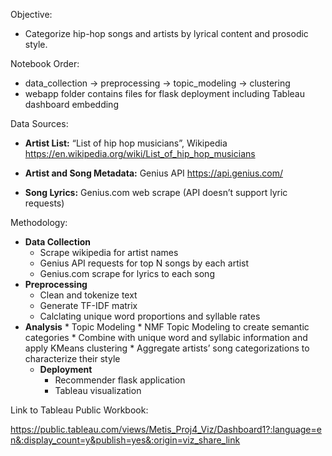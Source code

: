 Objective:

* Categorize hip-hop songs and artists by lyrical content and prosodic style. 

Notebook Order:

* data_collection -> preprocessing -> topic_modeling -> clustering
* webapp folder contains files for flask deployment including Tableau dashboard embedding

Data Sources:

* **Artist List:** “List of hip hop musicians”, Wikipedia https://en.wikipedia.org/wiki/List_of_hip_hop_musicians

* **Artist and Song Metadata:** Genius API https://api.genius.com/ 

* **Song Lyrics:** Genius.com web scrape (API doesn’t support lyric requests)

Methodology:

* **Data Collection**
  * Scrape wikipedia for artist names
  * Genius API requests for top N songs by each artist
  * Genius.com scrape for lyrics to each song
* **Preprocessing**
    * Clean and tokenize text
    * Generate TF-IDF matrix
    * Calclating unique word proportions and syllable rates
* **Analysis**
      * Topic Modeling
      * NMF Topic Modeling to create semantic categories
      * Combine with unique word and syllabic information and apply KMeans clustering
      * Aggregate artists’ song categorizations to characterize their style
  * **Deployment**
    * Recommender flask application
    * Tableau visualization

Link to Tableau Public Workbook:

https://public.tableau.com/views/Metis_Proj4_Viz/Dashboard1?:language=en&:display_count=y&publish=yes&:origin=viz_share_link